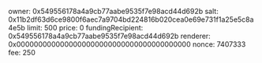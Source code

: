 owner:
0x549556178a4a9cb77aabe9535f7e98acd44d692b
salt:
0x11b2df63d6ce9800f6aec7a9704bd224816b020cea0e69e731f1a25e5c8a4e5b
limit:
500
price:
0
fundingRecipient:
0x549556178a4a9cb77aabe9535f7e98acd44d692b
renderer:
0x0000000000000000000000000000000000000000
nonce:
7407333
fee:
250
